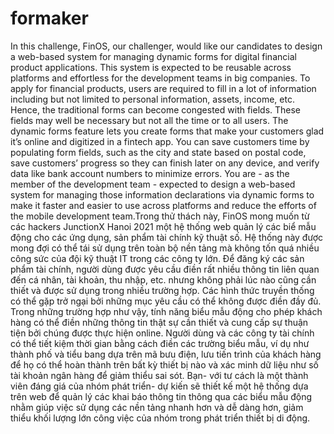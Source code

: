 # formaker
In this challenge, FinOS, our challenger, would like our candidates to design a web-based system for managing dynamic forms for digital financial product applications. This system is expected to be reusable across platforms and effortless for the development teams in big companies. To apply for financial products, users are required to fill in a lot of information including but not limited to personal information, assets, income, etc. Hence, the traditional forms can become congested with fields. These fields may well be necessary but not all the time or to all users. The dynamic forms feature lets you create forms that make your customers glad it’s online and digitized in a fintech app. You can save customers time by populating form fields, such as the city and state based on postal code, save customers’ progress so they can finish later on any device, and verify data like bank account numbers to minimize errors.  You are - as the member of the development team - expected to design a web-based system for managing those information declarations via dynamic forms to make it faster and easier to use across platforms and reduce the efforts of the mobile development team.Trong thử thách này, FinOS mong muốn từ các hackers JunctionX Hanoi 2021 một hệ thống web quản lý các biể mẫu động cho các ứng dụng, sản phẩm tài chính kỹ thuật số. Hệ thống này được mong đợi có thể tái sử dụng trên toàn bộ nền tảng mà không tốn quá nhiều công sức của đội kỹ thuật IT trong các công ty lớn. Để đăng ký các sản phẩm tài chính, người dùng được yêu cầu điền rất nhiều thông tin liên quan đến cá nhân, tài khoản, thu nhập, etc. nhưng không phải lúc nào cũng cần thiết và được sử dụng trong nhiều trường hợp. Các hình thức truyền thống có thể gặp trở ngại bởi những mục yêu cầu có thể không được điền đầy đủ. Trong những trường hợp như vậy, tính năng biểu mẫu động cho phép khách hàng có thể điền những thông tin thật sự cần thiết và cung cấp sự thuận tiện bởi chúng được thực hiện online. Người dùng và các công ty tài chính có thể tiết kiệm thời gian bằng cách điền các trường biểu mẫu, ví dụ như thành phố và tiểu bang dựa trên mã bưu điện, lưu tiến trình của khách hàng để họ có thể hoàn thành trên bất kỳ thiết bị nào và xác minh dữ liệu như số tài khoản ngân hàng để giảm thiểu sai sót. Bạn- với tư cách là một thành viên đáng giá của nhóm phát triển- dự kiến sẽ thiết kế một hệ thống dựa trên web để quản lý các khai báo thông tin thông qua các biểu mẫu động nhằm giúp việc sử dụng các nền tảng nhanh hơn và dễ dàng hơn, giảm thiểu khối lượng lớn công việc của nhóm trong phát triển thiết bị di động.
